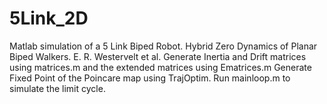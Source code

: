 # 5Link_2D
Matlab simulation of a 5 Link Biped Robot.
Hybrid Zero Dynamics of Planar Biped Walkers. E. R. Westervelt et al.
Generate Inertia and Drift matrices using matrices.m and the extended matrices using Ematrices.m
Generate Fixed Point of the Poincare map using TrajOptim.
Run mainloop.m to simulate the limit cycle.

